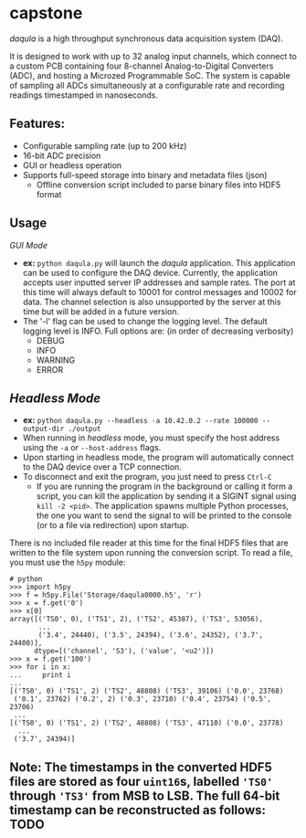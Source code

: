 # capstone

<i>daqula</i> is a high throughput synchronous data acquisition system (DAQ). 

It is designed to work with up to 32 analog input channels, which connect to a custom PCB containing four 8-channel Analog-to-Digital Converters (ADC), and hosting a Microzed Programmable SoC. The system is capable of sampling all ADCs simultaneously at a configurable rate and recording readings timestamped in nanoseconds.

<b>Features:</b>
-
- Configurable sampling rate (up to 200 kHz)
- 16-bit ADC precision
- GUI or headless operation
- Supports full-speed storage into binary and metadata files (json)
  - Offline conversion script included to parse binary files into HDF5 format

<b>Usage</b>
-
<i>GUI  Mode</i>
- <b>ex:</b> `python daqula.py` will launch the <i>daqula</i> application. This application can be used to configure the DAQ device. Currently, the application accepts user inputted server IP addresses and sample rates. The port at this time will always default to 10001 for control messages and 10002 for data. The channel selection is also unsupported by the server at this time but will be added in a future version.
- The '-l' flag can be used to change the logging level. The default logging level is INFO. Full options are: (in order of decreasing verbosity)
    - DEBUG
    - INFO
    - WARNING
    - ERROR

<i>Headless Mode</i>
-
- <b>ex:</b> `python daqula.py --headless -a 10.42.0.2 --rate 100000 --output-dir ./output`
- When running in <i>headless</i> mode, you must specify the host address using the `-a` or `--host-address` flags.
- Upon starting in headless mode, the program will automatically connect to the DAQ device over a TCP connection.
- To disconnect and exit the program, you just need to press `Ctrl-C`
  - If you are running the program in the background or calling it form a script, you can kill the application by sending it a SIGINT signal using `kill -2 <pid>`. The application spawns multiple Python processes, the one you want to send the signal to will be printed to the console (or to a file via redirection) upon startup.
  
There is no included file reader at this time for the final HDF5 files that are written to the file system upon running the conversion script. To read a file, you must use the `h5py` module:

```
# python
>>> import h5py
>>> f = h5py.File('Storage/daqula0000.h5', 'r')
>>> x = f.get('0')
>>> x[0]
array([('TS0', 0), ('TS1', 2), ('TS2', 45387), ('TS3', 53056),
       ...
       ('3.4', 24440), ('3.5', 24394), ('3.6', 24352), ('3.7', 24400)], 
      dtype=[('channel', 'S3'), ('value', '<u2')])
>>> x = f.get('100')
>>> for i in x:
...     print i
... 
[('TS0', 0) ('TS1', 2) ('TS2', 48808) ('TS3', 39106) ('0.0', 23768)
 ('0.1', 23762) ('0.2', 2) ('0.3', 23710) ('0.4', 23754) ('0.5', 23706)
 ...
[('TS0', 0) ('TS1', 2) ('TS2', 48808) ('TS3', 47110) ('0.0', 23778)
  ...
 ('3.7', 24394)]

```

<b>Note:</b> The timestamps in the converted HDF5 files are stored as four `uint16`s, labelled `'TS0'` through `'TS3'` from MSB to LSB. The full 64-bit timestamp can be reconstructed as follows:
TODO
-

